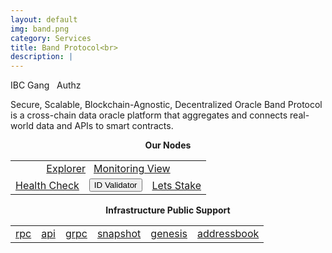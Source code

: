 ```yaml
---
layout: default
img: band.png
category: Services
title: Band Protocol<br>
description: |
---
```


<span  class="badge badge-primary" data-toggle="tooltip" data-html="true" title="<b>Band <=> Osmosis</b>">IBC Gang</span>
&nbsp;
<span  class="badge badge-primary" data-toggle="tooltip" data-html="true" title="<b>enabled</b>">Authz</span>



Secure, Scalable, Blockchain-Agnostic, Decentralized Oracle
Band Protocol is a cross-chain data oracle platform that aggregates and connects real-world data and APIs to smart contracts.


<p align="center"><b>Our Nodes </b></p>
<table class="table">
<tr>
   <td colspan=3 style="text-align: center" class="justify-content-center">
       <a href="https://explorer.tendermint.roomit.xyz/band-mainnet/staking/bandvaloper13tf84rkc9yflru6kty4xj8jtkuzl6fd66f3q3z" class="btn btn-success margin-top" target="_blank">Explorer</a>
       &nbsp;
         <a href="https://snapshots.raintank.io/dashboard/snapshot/NoeemgmKtfzaK5nn2CjPvIeUysQk5oU7" class="btn btn-success margin-top">Monitoring View</a> 
   </td>
</tr>
<tr>
   <td>
       <a href="https://health.roomit.xyz/status/roomit-mainnet/" class="btn btn-info margin-top" target="_blank">Health Check</a>
   </td> 
   <td>
      <button onclick="clip_band_three()"  class="btn btn-warning margin-top">ID Validator</button>
      <input type="text" id="clip_band" value="bandvaloper13tf84rkc9yflru6kty4xj8jtkuzl6fd66f3q3z" hidden=true> 
   </td>
   <td>
      <a href="https://explorer.tendermint.roomit.xyz/band-mainnet/staking/bandvaloper13tf84rkc9yflru6kty4xj8jtkuzl6fd66f3q3z" class="btn btn-danger margin-top" target="_blank">Lets Stake</a>
   </td>
</tr>
</table>


<p align="center"><b>Infrastructure Public Support</b></p>
<table>
<tr>
   <td>
      <a href="https://rpc.band.roomit.xyz/" class="btn btn-primary">rpc</a>
   </td>
   <td>
       <a href="https://api.band.roomit.xyz/" class="btn btn-primary">api</a>
   </td>
   <td>
       <a href="grpc.band.roomit.xyz:8443" class="btn btn-primary">grpc</a>
   </td>
   <td>
       <a href="https://roomit.xyz/snapshot/mainnet/band" class="btn btn-primary">snapshot</a>
   </td>
    <td>
       <a href="https://roomit.xyz/genesis/mainnet/band" class="btn btn-primary">genesis</a>
   </td>
   <td>
       <a href="https://roomit.xyz/addressbook/mainnet/band" class="btn btn-primary">addressbook</a>
   </td>
</tr>
</table>